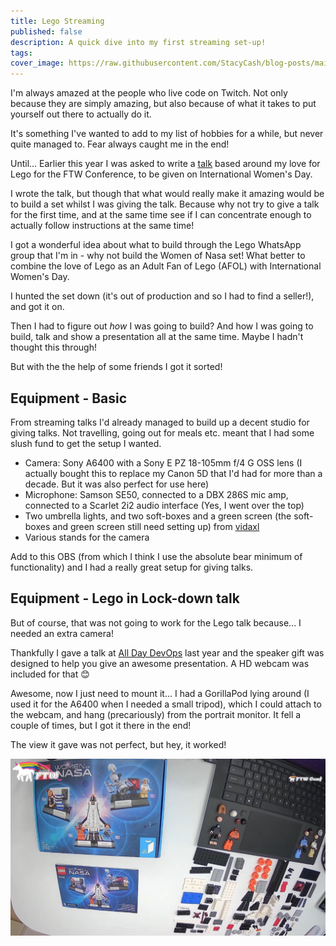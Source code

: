 ```yaml
---
title: Lego Streaming
published: false
description: A quick dive into my first streaming set-up!
tags: 
cover_image: https://raw.githubusercontent.com/StacyCash/blog-posts/main/streaming/lego/getting-started/cover-image.jpg
---
```


I'm always amazed at the people who live code on Twitch. Not only because they are simply amazing, but also because of what it takes to put yourself out there to actually do it.

It's something I've wanted to add to my list of hobbies for a while, but never quite managed to. Fear always caught me in the end!

Until... Earlier this year I was asked to write a [talk](https://www.ftwconf.com/creative/lego-in-lockdown/) based around my love for Lego for the FTW Conference, to be given on International Women's Day.

I wrote the talk, but though that what would really make it amazing would be to build a set whilst I was giving the talk. Because why not try to give a talk for the first time, and at the same time see if I can concentrate enough to actually follow instructions at the same time!

I got a wonderful idea about what to build through the Lego WhatsApp group that I'm in - why not build the Women of Nasa set! What better to combine the love of Lego as an Adult Fan of Lego (AFOL) with International Women's Day.

I hunted the set down (it's out of production and so I had to find a seller!), and got it on.

Then I had to figure out *how* I was going to build? And how I was going to build, talk and show a presentation all at the same time. Maybe I hadn't thought this through!

But with the the help of some friends I got it sorted!

## Equipment - Basic

From streaming talks I'd already managed to build up a decent studio for giving talks. Not travelling, going out for meals etc. meant that I had some slush fund to get the setup I wanted.

* Camera: Sony A6400 with a Sony E PZ 18-105mm f/4 G OSS lens (I actually bought this to replace my Canon 5D that I'd had for more than a decade. But it was also perfect for use here)
* Microphone: Samson SE50, connected to a DBX 286S mic amp, connected to a Scarlet 2i2 audio interface (Yes, I went over the top)
* Two umbrella lights, and two soft-boxes and a green screen (the soft-boxes and green screen still need setting up) from [vidaxl](vidaxl.nl)
* Various stands for the camera

Add to this OBS (from which I think I use the absolute bear minimum of functionality) and I had a really great setup for giving talks.

## Equipment - Lego in Lock-down talk

But of course, that was not going to work for the Lego talk because... I needed an extra camera!

Thankfully I gave a talk at [All Day DevOps](https://www.alldaydevops.com/) last year and the speaker gift was designed to help you give an awesome presentation. A HD webcam was included for that 😊

Awesome, now I just need to mount it... I had a GorillaPod lying around (I used it for the A6400 when I needed a small tripod), which I could attach to the webcam, and hang (precariously) from the portrait monitor. It fell a couple of times, but I got it there in the end!

The view it gave was not perfect, but hey, it worked!

![Screenshot of camera angle pointing at the desk](https://raw.githubusercontent.com/StacyCash/blog-posts/main/streaming/lego/getting-started/desktop-view.jpg)
